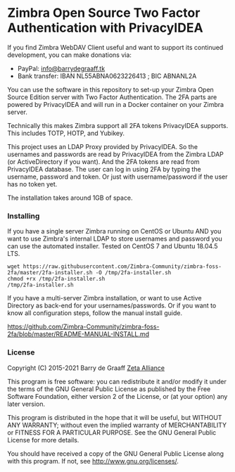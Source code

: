 # Zimbra Open Source Two Factor Authentication with PrivacyIDEA


If you find Zimbra WebDAV Client useful and want to support its continued development, you can make donations via:
- PayPal: info@barrydegraaff.tk
- Bank transfer: IBAN NL55ABNA0623226413 ; BIC ABNANL2A

You can use the software in this repository to set-up your Zimbra Open Source Edition server with Two Factor Authentication. The 2FA parts are powered by PrivacyIDEA and will run in a Docker container on your Zimbra server.

Technically this makes Zimbra support all 2FA tokens PrivacyIDEA supports. This includes TOTP, HOTP, and Yubikey. 

This project uses an LDAP Proxy provided by PrivacyIDEA. So the usernames and passwords are read by PrivacyIDEA from the Zimbra LDAP (or ActiveDirectory if you want). And the 2FA tokens are read from PrivacyIDEA database. The user can log in using 2FA by typing the username, password and token. Or just with username/password if the user has no token yet.


The installation takes around 1GB of space.

### Installing
If you have a single server Zimbra running on CentOS or Ubuntu AND you want to use Zimbra's internal LDAP to store usernames and password you can use the automated installer. Tested on CentOS 7 and Ubuntu 18.04.5 LTS.

    wget https://raw.githubusercontent.com/Zimbra-Community/zimbra-foss-2fa/master/2fa-installer.sh -O /tmp/2fa-installer.sh
    chmod +rx /tmp/2fa-installer.sh
    /tmp/2fa-installer.sh

If you have a multi-server Zimbra installation, or want to use Active Directory as back-end for your usernames/passwords. Or if you want to know all configuration steps, follow the manual install guide.

https://github.com/Zimbra-Community/zimbra-foss-2fa/blob/master/README-MANUAL-INSTALL.md


### License

Copyright (C) 2015-2021  Barry de Graaff [Zeta Alliance](https://zetalliance.org/)

This program is free software: you can redistribute it and/or modify
it under the terms of the GNU General Public License as published by
the Free Software Foundation, either version 2 of the License, or
(at your option) any later version.

This program is distributed in the hope that it will be useful,
but WITHOUT ANY WARRANTY; without even the implied warranty of
MERCHANTABILITY or FITNESS FOR A PARTICULAR PURPOSE.  See the
GNU General Public License for more details.

You should have received a copy of the GNU General Public License
along with this program.  If not, see http://www.gnu.org/licenses/.

   


